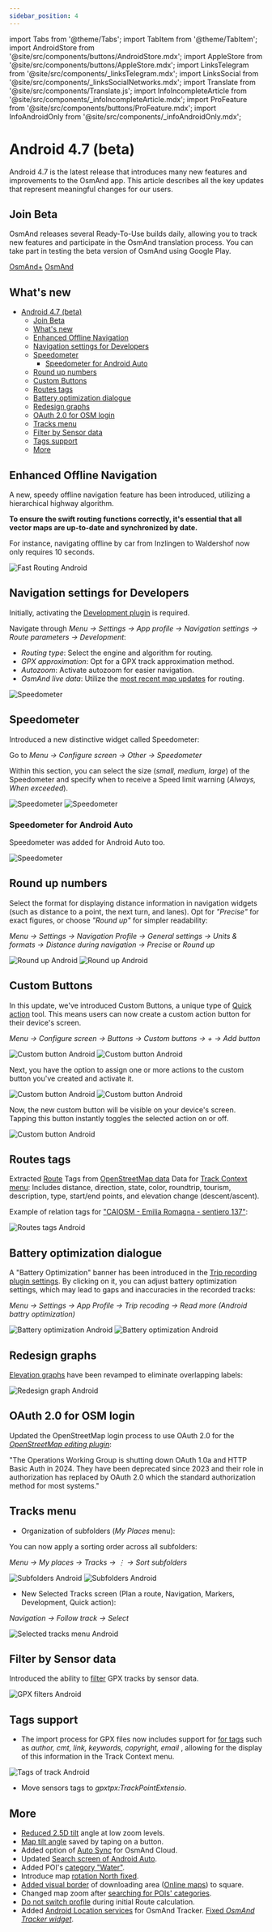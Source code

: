 ```yaml
---
sidebar_position: 4
---
```


import Tabs from '@theme/Tabs';
import TabItem from '@theme/TabItem';
import AndroidStore from '@site/src/components/buttons/AndroidStore.mdx';
import AppleStore from '@site/src/components/buttons/AppleStore.mdx';
import LinksTelegram from '@site/src/components/_linksTelegram.mdx';
import LinksSocial from '@site/src/components/_linksSocialNetworks.mdx';
import Translate from '@site/src/components/Translate.js';
import InfoIncompleteArticle from '@site/src/components/_infoIncompleteArticle.mdx';
import ProFeature from '@site/src/components/buttons/ProFeature.mdx';
import InfoAndroidOnly from '@site/src/components/_infoAndroidOnly.mdx';  


# Android 4.7 (beta)

Android 4.7 is the latest release that introduces many new features and improvements to the OsmAnd app. This article describes all the key updates that represent meaningful changes for our users.

## Join Beta

OsmAnd releases several Ready-To-Use builds daily, allowing you to track new features and participate in the OsmAnd translation process. You can take part in testing the beta version of OsmAnd using Google Play.

<div class="button-row">
  <a class="button button--active" href="https://play.google.com/apps/testing/net.osmand.plus">OsmAnd+</a>
  <a class="button button--active" href="https://play.google.com/apps/testing/net.osmand">OsmAnd</a>
</div>


## What's new


- [Android 4.7 (beta)](#android-47-beta)
  - [Join Beta](#join-beta)
  - [What's new](#whats-new)
  - [Enhanced Offline Navigation](#enhanced-offline-navigation)
  - [Navigation settings for Developers](#navigation-settings-for-developers)
  - [Speedometer](#speedometer)
    - [Speedometer for Android Auto](#speedometer-for-android-auto)
  - [Round up numbers](#round-up-numbers)
  - [Custom Buttons](#custom-buttons)
  - [Routes tags](#routes-tags)
  - [Battery optimization dialogue](#battery-optimization-dialogue)
  - [Redesign graphs](#redesign-graphs)
  - [OAuth 2.0 for OSM login](#oauth-20-for-osm-login)
  - [Tracks menu](#tracks-menu)
  - [Filter by Sensor data](#filter-by-sensor-data)
  - [Tags support](#tags-support)
  - [More](#more)


## Enhanced Offline Navigation

A new, speedy offline navigation feature has been introduced, utilizing a hierarchical highway algorithm.

**To ensure the swift routing functions correctly, it's essential that all vector maps are up-to-date and synchronized by date.**

For instance, navigating offline by car from Inzlingen to Waldershof now only requires 10 seconds.

![Fast Routing Android](../../blog/2024-03-07-android-4-7/img/fast_routing_android.png)

## Navigation settings for Developers

Initially, activating the [Development plugin](https://osmand.net/docs/user/plugins/development) is required.

Navigate through _Menu → Settings → App profile → Navigation settings → Route parameters → Development_:
- _Routing type_: Select the engine and algorithm for routing.
- _GPX approximation_: Opt for a GPX track approximation method.
- _Autozoom_: Activate autozoom for easier navigation.
- _OsmAnd live data_: Utilize the [most recent map updates](https://osmand.net/docs/user/personal/maps/#osmand-live) for routing.

![Speedometer](../../blog/2024-03-07-android-4-7/img/dev_route_param_android.png)

## Speedometer

Introduced a new distinctive widget called Speedometer:

Go to _Menu → Configure screen → Other → Speedometer_

Within this section, you can select the size (_small, medium, large_) of the Speedometer and specify when to receive a Speed limit warning (_Always, When exceeded_).

![Speedometer](../../blog/2024-03-07-android-4-7/img/speedometer_android.png) ![Speedometer](../../blog/2024-03-07-android-4-7/img/speedometer_2_android.png)

### Speedometer for Android Auto

Speedometer was added for Android Auto too.

![Speedometer](../../blog/2024-03-07-android-4-7/img/speedometer_3_android.png)

## Round up numbers

Select the format for displaying distance information in navigation widgets (such as distance to a point, the next turn, and lanes). Opt for _"Precise"_ for exact figures, or choose _"Round up"_ for simpler readability:

_Menu → Settings → Navigation Profile → General settings → Units & formats → Distance during navigation → Precise_ or _Round up_

![Round up Android](../../blog/2024-03-07-android-4-7/img/roundup_android.png) ![Round up Android](../../blog/2024-03-07-android-4-7/img/roundup_2_android.png)

## Custom Buttons

In this update, we've introduced Custom Buttons, a unique type of [Quick action](https://osmand.net/docs/user/widgets/quick-action) tool. This means users can now create a custom action button for their device's screen.

_Menu → Configure screen → Buttons → Custom buttons → + → Add button_

![Custom button Android](../../blog/2024-03-07-android-4-7/img/custom_button_android.png) 
![Custom button Android](../../blog/2024-03-07-android-4-7/img/custom_button_2_android.png)

Next, you have the option to assign one or more actions to the custom button you've created and activate it.

![Custom button Android](../../blog/2024-03-07-android-4-7/img/custom_button_3_android.png) 
![Custom button Android](../../blog/2024-03-07-android-4-7/img/custom_button_4_android.png)

Now, the new custom button will be visible on your device's screen. Tapping this button instantly toggles the selected action on or off.

![Custom button Android](../../blog/2024-03-07-android-4-7/img/custom_button_5_android.png)

## Routes tags

Extracted [Route](https://osmand.net/docs/user/map/tracks-on-map#routes-on-the-map) Tags from [OpenStreetMap data](https://wiki.openstreetmap.org/wiki/Relation:route) Data for [Track Context menu](https://osmand.net/docs/user/map/track-context-menu#description-and-info): Includes distance, direction, state, color, roundtrip, tourism, description, type, start/end points, and elevation change (descent/ascent).

Example of relation tags for ["CAIOSM - Emilia Romagna - sentiero 137"](https://www.openstreetmap.org/relation/16115660):

![Routes tags Android](../../blog/2024-03-07-android-4-7/img/routes_tags_android.png)


## Battery optimization dialogue

A "Battery Optimization" banner has been introduced in the [Trip recording plugin settings](https://osmand.net/docs/user/plugins/trip-recording#recording-settings). By clicking on it, you can adjust battery optimization settings, which may lead to gaps and inaccuracies in the recorded tracks:

_Menu → Settings → App Profile → Trip recoding → Read more (Android battry optimization)_

![Battery optimization Android](../../blog/2024-03-07-android-4-7/img/battery_optim_android.png) 
![Battery optimization Android](../../blog/2024-03-07-android-4-7/img/battery_optim_1_android.png)

## Redesign graphs

[Elevation graphs](https://osmand.net/docs/user/plan-route/create-route#graph) have been revamped to eliminate overlapping labels:

![Redesign graph Android](../../blog/2024-03-07-android-4-7/img/redesign_graph_android.png)


## OAuth 2.0 for OSM login

Updated the OpenStreetMap login process to use OAuth 2.0 for the [_OpenStreetMap editing plugin_](https://osmand.net/docs/user/plugins/osm-editing#settings):

"The Operations Working Group is shutting down OAuth 1.0a and HTTP Basic Auth in 2024. They have been deprecated since 2023 and their role in authorization has replaced by OAuth 2.0 which the standard authorization method for most systems."

## Tracks menu

- Organization of subfolders (_My Places_ menu):

You can now apply a sorting order across all subfolders:

_Menu → My places → Tracks → &#8942; → Sort subfolders_

![Subfolders Android](../../blog/2024-03-07-android-4-7/img/subfolders_android.png) ![Subfolders Android](../../blog/2024-03-07-android-4-7/img/subfolders_1_android.png)

- New Selected Tracks screen (Plan a route, Navigation, Markers, Development, Quick action):

_Navigation → Follow track → Select_

![Selected tracks menu Android](../../blog/2024-03-07-android-4-7/img/selected_tracks_menu_android.png)

## Filter by Sensor data

Introduced the ability to [filter](https://osmand.net/docs/user/personal/tracks#filter) GPX tracks by sensor data.

![GPX filters Android](../../blog/2024-03-07-android-4-7/img/gpx_filters_android.png)

## Tags support

- The import process for GPX files now includes support for [for tags](https://github.com/osmandapp/OsmAnd/issues/18342) such as _author, cmt, link, keywords, copyright, email_ , allowing for the display of this information in the Track Context menu.

![Tags of track Android](../../blog/2024-03-07-android-4-7/img/tags_track_android.png)

- Move sensors tags to _gpxtpx:TrackPointExtensio_.


## More

- [Reduced 2.5D tilt](https://github.com/osmandapp/OsmAnd/issues/16027) angle at low zoom levels.
- [Map tilt angle](https://github.com/osmandapp/OsmAnd/issues/18798) saved by taping on a button.
- Added option of [Auto Sync](https://osmand.net/docs/user/personal/osmand-cloud) for OsmAnd Cloud.
- Updated [Search screen of Android Auto](https://github.com/osmandapp/OsmAnd/issues/17209).
- Added POI's [category "Water"](https://github.com/osmandapp/OsmAnd/issues/16021).
- Introduce map [rotation North fixed](https://github.com/osmandapp/OsmAnd/issues/17086).
- [Added visual border](https://github.com/osmandapp/OsmAnd/issues/14486) of downloading area ([Online maps](https://osmand.net/docs/user/map/raster-maps#download--update-tiles)) to square.
- Changed map zoom after [searching for POIs' categories](https://github.com/osmandapp/OsmAnd/issues/18901).
- [Do not switch profile](https://github.com/osmandapp/OsmAnd/issues/19166) during initial Route calculation.
- Added [Android Location services](https://osmand.net/docs/user/plugins/osmand-tracker#position) for OsmAnd Tracker. [Fixed _OsmAnd Tracker widget_](https://github.com/osmandapp/OsmAnd/issues/18235).
